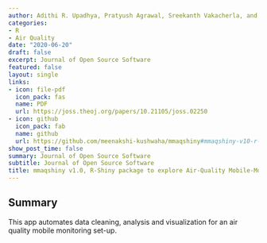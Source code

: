 ```yaml
---
author: Adithi R. Upadhya, Pratyush Agrawal, Sreekanth Vakacherla, and Meenakshi Kushwaha
categories:
- R
- Air Quality
date: "2020-06-20"
draft: false
excerpt: Journal of Open Source Software
featured: false
layout: single
links:
- icon: file-pdf
  icon_pack: fas
  name: PDF
  url: https://joss.theoj.org/papers/10.21105/joss.02250
- icon: github
  icon_pack: fab
  name: github
  url: https://github.com/meenakshi-kushwaha/mmaqshiny#mmaqshiny-v10-r-shiny-package-to-explore-air-quality-mobile-monitoring-data
show_post_time: false
summary: Journal of Open Source Software
subtitle: Journal of Open Source Software
title: mmaqshiny v1.0, R-Shiny package to explore Air-Quality Mobile-Monitoring data
---
```


## Summary

This app automates data cleaning, analysis and visualization for an air quality mobile monitoring set-up. 
